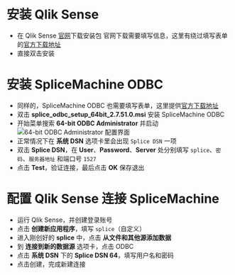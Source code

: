 # 安装 Qlik Sense

- 在 Qlik Sense [官网][1]下载安装包
官网下载需要填写信息，这里有绕过填写表单的[官方下载地址][2]
- 直接双击安装

# 安装 SpliceMachine ODBC

- 同样的，SpliceMachine ODBC 也需要填写表单，这里提供[官方下载地址][3]
- 双击 **splice_odbc_setup_64bit_2.7.51.0.msi** 安装 SpliceMachine ODBC
- 开始菜单搜索 **64-bit ODBC Administrator** 并启动
 ![64-bit ODBC Administrator 配置界面][4]
- 正常情况下在 **系统 DSN** 选项卡里会出现 `Splice DSN` 一项
- 双击 **Splice DSN**，在 **User**、**Password**、**Server** 处分别填写 `splice`、`密码`、`服务器地址` 和端口号 `1527`
- 点击 **Test**，验证连接，最后点击 **OK** 保存退出

# 配置 Qlik Sense 连接 SpliceMachine

- 运行 Qlik Sense，并创建登录账号
- 点击 **创建新应用程序**，填写 `splice`（自定义）
- 进入刚创好的 **splice** 中，点击 **从文件和其他源添加数据**
- 到 **连接到新的数据源** 选项卡，点击 ODBC
- 点击 **系统 DSN** 下的 **Splice DSN 64**，填写用户名和密码
- 点击创建，完成新建连接


 [1]: https://www.qlik.com/us/
 [2]: https://da3hntz84uekx.cloudfront.net/sense/production/Qlik_Sense_Desktop_setup.exe
 [3]: https://s3.amazonaws.com/splice-releases/odbc-driver/win64/splice_odbc_setup_64bit_2.7.51.0.msi
 [4]: file:///home/tofuhero/图片/截屏/Screenshot_20181113_213425.png
